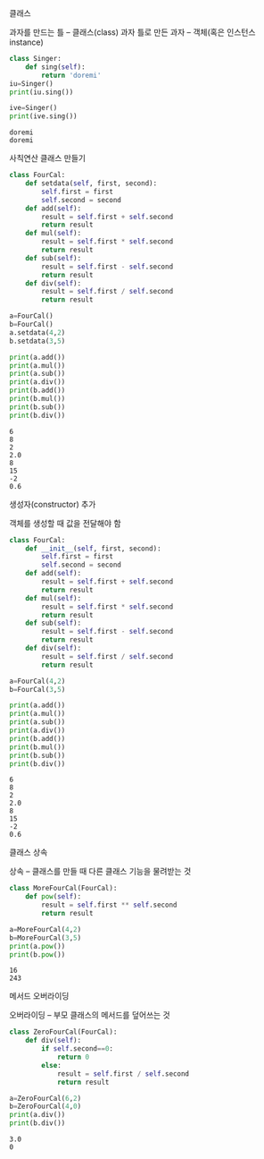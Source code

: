 클래스

과자를 만드는 틀 – 클래스(class)
과자 틀로 만든 과자 – 객체(혹은 인스턴스 instance)

```python
class Singer:
    def sing(self):
        return 'doremi'
iu=Singer()
print(iu.sing())

ive=Singer()
print(ive.sing())
```

    doremi
    doremi
    
사칙연산 클래스 만들기

```python
class FourCal:
    def setdata(self, first, second):
        self.first = first
        self.second = second
    def add(self):
        result = self.first + self.second
        return result
    def mul(self):
        result = self.first * self.second
        return result
    def sub(self):
        result = self.first - self.second
        return result
    def div(self):
        result = self.first / self.second
        return result
```


```python
a=FourCal()
b=FourCal()
a.setdata(4,2)
b.setdata(3,5)

print(a.add())
print(a.mul())
print(a.sub())
print(a.div())
print(b.add())
print(b.mul())
print(b.sub())
print(b.div())
```

    6
    8
    2
    2.0
    8
    15
    -2
    0.6
    
생성자(constructor) 추가

객체를 생성할 때 값을 전달해야 함

```python
class FourCal:
    def __init__(self, first, second):
        self.first = first
        self.second = second
    def add(self):
        result = self.first + self.second
        return result
    def mul(self):
        result = self.first * self.second
        return result
    def sub(self):
        result = self.first - self.second
        return result
    def div(self):
        result = self.first / self.second
        return result
```


```python
a=FourCal(4,2)
b=FourCal(3,5)

print(a.add())
print(a.mul())
print(a.sub())
print(a.div())
print(b.add())
print(b.mul())
print(b.sub())
print(b.div())
```

    6
    8
    2
    2.0
    8
    15
    -2
    0.6
    
클래스 상속

상속 – 클래스를 만들 때 다른 클래스 기능을 물려받는 것

```python
class MoreFourCal(FourCal):
    def pow(self):
        result = self.first ** self.second
        return result
```


```python
a=MoreFourCal(4,2)
b=MoreFourCal(3,5)
print(a.pow())
print(b.pow())
```

    16
    243
    
메서드 오버라이딩

오버라이딩 – 부모 클래스의 메서드를 덮어쓰는 것

```python
class ZeroFourCal(FourCal):
    def div(self):
        if self.second==0:
            return 0
        else:
            result = self.first / self.second
            return result
```


```python
a=ZeroFourCal(6,2)
b=ZeroFourCal(4,0)
print(a.div())
print(b.div())
```

    3.0
    0
    
